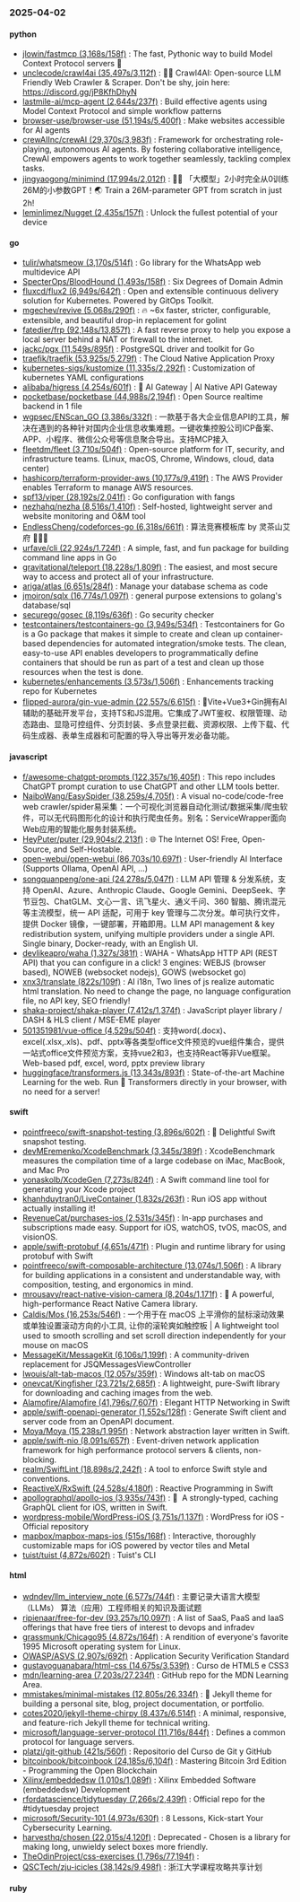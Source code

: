 ### 2025-04-02

#### python
* [jlowin/fastmcp (3,168s/158f)](https://github.com/jlowin/fastmcp) : The fast, Pythonic way to build Model Context Protocol servers 🚀
* [unclecode/crawl4ai (35,497s/3,112f)](https://github.com/unclecode/crawl4ai) : 🚀🤖 Crawl4AI: Open-source LLM Friendly Web Crawler & Scraper. Don't be shy, join here: https://discord.gg/jP8KfhDhyN
* [lastmile-ai/mcp-agent (2,644s/237f)](https://github.com/lastmile-ai/mcp-agent) : Build effective agents using Model Context Protocol and simple workflow patterns
* [browser-use/browser-use (51,194s/5,400f)](https://github.com/browser-use/browser-use) : Make websites accessible for AI agents
* [crewAIInc/crewAI (29,370s/3,983f)](https://github.com/crewAIInc/crewAI) : Framework for orchestrating role-playing, autonomous AI agents. By fostering collaborative intelligence, CrewAI empowers agents to work together seamlessly, tackling complex tasks.
* [jingyaogong/minimind (17,994s/2,012f)](https://github.com/jingyaogong/minimind) : 🚀🚀 「大模型」2小时完全从0训练26M的小参数GPT！🌏 Train a 26M-parameter GPT from scratch in just 2h!
* [leminlimez/Nugget (2,435s/157f)](https://github.com/leminlimez/Nugget) : Unlock the fullest potential of your device

#### go
* [tulir/whatsmeow (3,170s/514f)](https://github.com/tulir/whatsmeow) : Go library for the WhatsApp web multidevice API
* [SpecterOps/BloodHound (1,493s/158f)](https://github.com/SpecterOps/BloodHound) : Six Degrees of Domain Admin
* [fluxcd/flux2 (6,949s/642f)](https://github.com/fluxcd/flux2) : Open and extensible continuous delivery solution for Kubernetes. Powered by GitOps Toolkit.
* [mgechev/revive (5,068s/290f)](https://github.com/mgechev/revive) : 🔥 ~6x faster, stricter, configurable, extensible, and beautiful drop-in replacement for golint
* [fatedier/frp (92,148s/13,857f)](https://github.com/fatedier/frp) : A fast reverse proxy to help you expose a local server behind a NAT or firewall to the internet.
* [jackc/pgx (11,549s/895f)](https://github.com/jackc/pgx) : PostgreSQL driver and toolkit for Go
* [traefik/traefik (53,925s/5,279f)](https://github.com/traefik/traefik) : The Cloud Native Application Proxy
* [kubernetes-sigs/kustomize (11,335s/2,292f)](https://github.com/kubernetes-sigs/kustomize) : Customization of kubernetes YAML configurations
* [alibaba/higress (4,254s/601f)](https://github.com/alibaba/higress) : 🤖 AI Gateway | AI Native API Gateway
* [pocketbase/pocketbase (44,988s/2,194f)](https://github.com/pocketbase/pocketbase) : Open Source realtime backend in 1 file
* [wgpsec/ENScan_GO (3,386s/332f)](https://github.com/wgpsec/ENScan_GO) : 一款基于各大企业信息API的工具，解决在遇到的各种针对国内企业信息收集难题。一键收集控股公司ICP备案、APP、小程序、微信公众号等信息聚合导出。支持MCP接入
* [fleetdm/fleet (3,710s/504f)](https://github.com/fleetdm/fleet) : Open-source platform for IT, security, and infrastructure teams. (Linux, macOS, Chrome, Windows, cloud, data center)
* [hashicorp/terraform-provider-aws (10,177s/9,419f)](https://github.com/hashicorp/terraform-provider-aws) : The AWS Provider enables Terraform to manage AWS resources.
* [spf13/viper (28,192s/2,041f)](https://github.com/spf13/viper) : Go configuration with fangs
* [nezhahq/nezha (8,516s/1,410f)](https://github.com/nezhahq/nezha) : Self-hosted, lightweight server and website monitoring and O&M tool
* [EndlessCheng/codeforces-go (6,318s/661f)](https://github.com/EndlessCheng/codeforces-go) : 算法竞赛模板库 by 灵茶山艾府 💭💡🎈
* [urfave/cli (22,924s/1,724f)](https://github.com/urfave/cli) : A simple, fast, and fun package for building command line apps in Go
* [gravitational/teleport (18,228s/1,809f)](https://github.com/gravitational/teleport) : The easiest, and most secure way to access and protect all of your infrastructure.
* [ariga/atlas (6,651s/284f)](https://github.com/ariga/atlas) : Manage your database schema as code
* [jmoiron/sqlx (16,774s/1,097f)](https://github.com/jmoiron/sqlx) : general purpose extensions to golang's database/sql
* [securego/gosec (8,119s/636f)](https://github.com/securego/gosec) : Go security checker
* [testcontainers/testcontainers-go (3,949s/534f)](https://github.com/testcontainers/testcontainers-go) : Testcontainers for Go is a Go package that makes it simple to create and clean up container-based dependencies for automated integration/smoke tests. The clean, easy-to-use API enables developers to programmatically define containers that should be run as part of a test and clean up those resources when the test is done.
* [kubernetes/enhancements (3,573s/1,506f)](https://github.com/kubernetes/enhancements) : Enhancements tracking repo for Kubernetes
* [flipped-aurora/gin-vue-admin (22,557s/6,615f)](https://github.com/flipped-aurora/gin-vue-admin) : 🚀Vite+Vue3+Gin拥有AI辅助的基础开发平台，支持TS和JS混用。它集成了JWT鉴权、权限管理、动态路由、显隐可控组件、分页封装、多点登录拦截、资源权限、上传下载、代码生成器、表单生成器和可配置的导入导出等开发必备功能。

#### javascript
* [f/awesome-chatgpt-prompts (122,357s/16,405f)](https://github.com/f/awesome-chatgpt-prompts) : This repo includes ChatGPT prompt curation to use ChatGPT and other LLM tools better.
* [NaiboWang/EasySpider (38,259s/4,705f)](https://github.com/NaiboWang/EasySpider) : A visual no-code/code-free web crawler/spider易采集：一个可视化浏览器自动化测试/数据采集/爬虫软件，可以无代码图形化的设计和执行爬虫任务。别名：ServiceWrapper面向Web应用的智能化服务封装系统。
* [HeyPuter/puter (29,904s/2,213f)](https://github.com/HeyPuter/puter) : 🌐 The Internet OS! Free, Open-Source, and Self-Hostable.
* [open-webui/open-webui (86,703s/10,697f)](https://github.com/open-webui/open-webui) : User-friendly AI Interface (Supports Ollama, OpenAI API, ...)
* [songquanpeng/one-api (24,278s/5,047f)](https://github.com/songquanpeng/one-api) : LLM API 管理 & 分发系统，支持 OpenAI、Azure、Anthropic Claude、Google Gemini、DeepSeek、字节豆包、ChatGLM、文心一言、讯飞星火、通义千问、360 智脑、腾讯混元等主流模型，统一 API 适配，可用于 key 管理与二次分发。单可执行文件，提供 Docker 镜像，一键部署，开箱即用。LLM API management & key redistribution system, unifying multiple providers under a single API. Single binary, Docker-ready, with an English UI.
* [devlikeapro/waha (1,327s/381f)](https://github.com/devlikeapro/waha) : WAHA - WhatsApp HTTP API (REST API) that you can configure in a click! 3 engines: WEBJS (browser based), NOWEB (websocket nodejs), GOWS (websocket go)
* [xnx3/translate (822s/109f)](https://github.com/xnx3/translate) : AI i18n, Two lines of js realize automatic html translation. No need to change the page, no language configuration file, no API key, SEO friendly!
* [shaka-project/shaka-player (7,412s/1,374f)](https://github.com/shaka-project/shaka-player) : JavaScript player library / DASH & HLS client / MSE-EME player
* [501351981/vue-office (4,529s/504f)](https://github.com/501351981/vue-office) : 支持word(.docx)、excel(.xlsx,.xls)、pdf、pptx等各类型office文件预览的vue组件集合，提供一站式office文件预览方案，支持vue2和3，也支持React等非Vue框架。Web-based pdf, excel, word, pptx preview library
* [huggingface/transformers.js (13,343s/893f)](https://github.com/huggingface/transformers.js) : State-of-the-art Machine Learning for the web. Run 🤗 Transformers directly in your browser, with no need for a server!

#### swift
* [pointfreeco/swift-snapshot-testing (3,896s/602f)](https://github.com/pointfreeco/swift-snapshot-testing) : 📸 Delightful Swift snapshot testing.
* [devMEremenko/XcodeBenchmark (3,345s/389f)](https://github.com/devMEremenko/XcodeBenchmark) : XcodeBenchmark measures the compilation time of a large codebase on iMac, MacBook, and Mac Pro
* [yonaskolb/XcodeGen (7,273s/824f)](https://github.com/yonaskolb/XcodeGen) : A Swift command line tool for generating your Xcode project
* [khanhduytran0/LiveContainer (1,832s/263f)](https://github.com/khanhduytran0/LiveContainer) : Run iOS app without actually installing it!
* [RevenueCat/purchases-ios (2,531s/345f)](https://github.com/RevenueCat/purchases-ios) : In-app purchases and subscriptions made easy. Support for iOS, watchOS, tvOS, macOS, and visionOS.
* [apple/swift-protobuf (4,651s/471f)](https://github.com/apple/swift-protobuf) : Plugin and runtime library for using protobuf with Swift
* [pointfreeco/swift-composable-architecture (13,074s/1,506f)](https://github.com/pointfreeco/swift-composable-architecture) : A library for building applications in a consistent and understandable way, with composition, testing, and ergonomics in mind.
* [mrousavy/react-native-vision-camera (8,204s/1,171f)](https://github.com/mrousavy/react-native-vision-camera) : 📸 A powerful, high-performance React Native Camera library.
* [Caldis/Mos (16,253s/546f)](https://github.com/Caldis/Mos) : 一个用于在 macOS 上平滑你的鼠标滚动效果或单独设置滚动方向的小工具, 让你的滚轮爽如触控板 | A lightweight tool used to smooth scrolling and set scroll direction independently for your mouse on macOS
* [MessageKit/MessageKit (6,106s/1,199f)](https://github.com/MessageKit/MessageKit) : A community-driven replacement for JSQMessagesViewController
* [lwouis/alt-tab-macos (12,057s/359f)](https://github.com/lwouis/alt-tab-macos) : Windows alt-tab on macOS
* [onevcat/Kingfisher (23,721s/2,685f)](https://github.com/onevcat/Kingfisher) : A lightweight, pure-Swift library for downloading and caching images from the web.
* [Alamofire/Alamofire (41,796s/7,607f)](https://github.com/Alamofire/Alamofire) : Elegant HTTP Networking in Swift
* [apple/swift-openapi-generator (1,552s/128f)](https://github.com/apple/swift-openapi-generator) : Generate Swift client and server code from an OpenAPI document.
* [Moya/Moya (15,238s/1,995f)](https://github.com/Moya/Moya) : Network abstraction layer written in Swift.
* [apple/swift-nio (8,091s/657f)](https://github.com/apple/swift-nio) : Event-driven network application framework for high performance protocol servers & clients, non-blocking.
* [realm/SwiftLint (18,898s/2,242f)](https://github.com/realm/SwiftLint) : A tool to enforce Swift style and conventions.
* [ReactiveX/RxSwift (24,528s/4,180f)](https://github.com/ReactiveX/RxSwift) : Reactive Programming in Swift
* [apollographql/apollo-ios (3,935s/743f)](https://github.com/apollographql/apollo-ios) : 📱  A strongly-typed, caching GraphQL client for iOS, written in Swift.
* [wordpress-mobile/WordPress-iOS (3,751s/1,137f)](https://github.com/wordpress-mobile/WordPress-iOS) : WordPress for iOS - Official repository
* [mapbox/mapbox-maps-ios (515s/168f)](https://github.com/mapbox/mapbox-maps-ios) : Interactive, thoroughly customizable maps for iOS powered by vector tiles and Metal
* [tuist/tuist (4,872s/602f)](https://github.com/tuist/tuist) : Tuist's CLI

#### html
* [wdndev/llm_interview_note (6,577s/744f)](https://github.com/wdndev/llm_interview_note) : 主要记录大语言大模型（LLMs） 算法（应用）工程师相关的知识及面试题
* [ripienaar/free-for-dev (93,257s/10,097f)](https://github.com/ripienaar/free-for-dev) : A list of SaaS, PaaS and IaaS offerings that have free tiers of interest to devops and infradev
* [grassmunk/Chicago95 (4,872s/164f)](https://github.com/grassmunk/Chicago95) : A rendition of everyone's favorite 1995 Microsoft operating system for Linux.
* [OWASP/ASVS (2,907s/692f)](https://github.com/OWASP/ASVS) : Application Security Verification Standard
* [gustavoguanabara/html-css (14,675s/3,539f)](https://github.com/gustavoguanabara/html-css) : Curso de HTML5 e CSS3
* [mdn/learning-area (7,203s/27,234f)](https://github.com/mdn/learning-area) : GitHub repo for the MDN Learning Area.
* [mmistakes/minimal-mistakes (12,805s/26,334f)](https://github.com/mmistakes/minimal-mistakes) : 📐 Jekyll theme for building a personal site, blog, project documentation, or portfolio.
* [cotes2020/jekyll-theme-chirpy (8,437s/6,514f)](https://github.com/cotes2020/jekyll-theme-chirpy) : A minimal, responsive, and feature-rich Jekyll theme for technical writing.
* [microsoft/language-server-protocol (11,716s/844f)](https://github.com/microsoft/language-server-protocol) : Defines a common protocol for language servers.
* [platzi/git-github (421s/560f)](https://github.com/platzi/git-github) : Repositorio del Curso de Git y GitHub
* [bitcoinbook/bitcoinbook (24,185s/6,104f)](https://github.com/bitcoinbook/bitcoinbook) : Mastering Bitcoin 3rd Edition - Programming the Open Blockchain
* [Xilinx/embeddedsw (1,010s/1,089f)](https://github.com/Xilinx/embeddedsw) : Xilinx Embedded Software (embeddedsw) Development
* [rfordatascience/tidytuesday (7,266s/2,439f)](https://github.com/rfordatascience/tidytuesday) : Official repo for the #tidytuesday project
* [microsoft/Security-101 (4,973s/630f)](https://github.com/microsoft/Security-101) : 8 Lessons, Kick-start Your Cybersecurity Learning.
* [harvesthq/chosen (22,015s/4,120f)](https://github.com/harvesthq/chosen) : Deprecated - Chosen is a library for making long, unwieldy select boxes more friendly.
* [TheOdinProject/css-exercises (1,796s/77,194f)](https://github.com/TheOdinProject/css-exercises) : 
* [QSCTech/zju-icicles (38,142s/9,498f)](https://github.com/QSCTech/zju-icicles) : 浙江大学课程攻略共享计划

#### ruby
